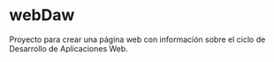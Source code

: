 
# webDaw
Proyecto para crear una página web con información sobre el ciclo de Desarrollo de Aplicaciones Web.
